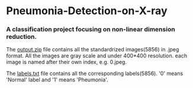 # Pneumonia-Detection-on-X-ray
### A classification project focusing on non-linear dimension reduction.

The [output.zip](https://drive.google.com/drive/folders/1p5W_IUamyiIPIkoiIPTffYo1pYlQUV1o?usp=sharing) file contains all the standardrized images(5856) in .jpeg format. All the images are gray scale and under 400*400 resolution. each image is named after their own index, e.g. 0.jpeg.

The [labels.txt](https://docs.google.com/document/d/14CV3MGRaM6YQ0g3Koom_Hw4I6YUK5uiM1_olNLkXpi8/edit?usp=sharing) file contains all the corresponding labels(5856). '0' means 'Normal' label and '1' means 'Pheumonia'.
